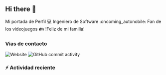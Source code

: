 ## Hi there 👋

Mi portada de Perfil
:computer: Ingeniero de Software
:oncoming_autonobile: Fan de los videojuegos
:family: !Feliz de mi familia!

### Vias de contacto

![Website](https://img.shields.io/website?url=https%3A%2F%2Fgithub.com%2FComputecOT%2FmdiazComputec)
![GitHub commit activity](https://img.shields.io/github/commit-activity/w/mdiazComputec/mdiazComputec)


### :zap: Actividad reciente

<!--START_SECTION:activity-->

<!--END_SECTION:activity-->